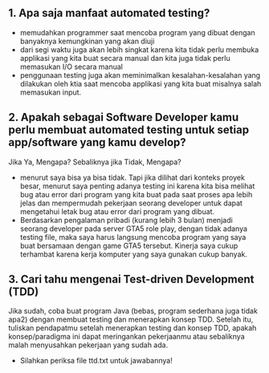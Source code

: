 ## 1. Apa saja manfaat automated testing?
- memudahkan programmer saat mencoba program yang dibuat dengan banyaknya kemungkinan yang akan diuji
- dari segi waktu juga akan lebih singkat karena kita tidak perlu membuka applikasi yang kita buat secara manual dan kita juga tidak perlu memasukan I/O secara manual
- penggunaan testing juga akan meminimalkan kesalahan-kesalahan yang dilakukan oleh ktia saat mencoba applikasi yang kita buat misalnya salah memasukan input.

## 2. Apakah sebagai Software Developer kamu perlu membuat automated testing untuk setiap app/software yang kamu develop?
Jika Ya, Mengapa? Sebaliknya jika Tidak, Mengapa?
- menurut saya bisa ya bisa tidak. Tapi jika dilihat dari konteks proyek besar, menurut saya penting adanya testing ini karena kita bisa melihat bug atau error dari program yang kita buat pada saat proses apa lebih jelas dan mempermudah pekerjaan seorang developer untuk dapat mengetahui letak bug atau error dari program yang dibuat.
- Berdasarkan pengalaman pribadi (kurang lebih 3 bulan) menjadi seorang developer pada server GTA5 role play, dengan tidak adanya testing file, maka saya harus langsung mencoba program yang saya buat bersamaan dengan game GTA5 tersebut. Kinerja saya cukup terhambat karena kerja komputer yang saya gunakan cukup banyak.

## 3. Cari tahu mengenai Test-driven Development (TDD)
Jika sudah, coba buat program Java (bebas, program sederhana juga tidak apa2) dengan membuat testing dan menerapkan konsep TDD.
Setelah itu, tuliskan pendapatmu setelah menerapkan testing dan konsep TDD, apakah konsep/paradigma ini dapat meringankan pekerjaanmu atau sebaliknya malah menyusahkan pekerjaan yang sudah ada.
- Silahkan periksa file ttd.txt untuk jawabannya!
